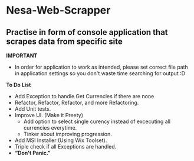 # Nesa-Web-Scrapper
## Practise in form of console application that scrapes data from specific site

**IMPORTANT**
* In order for application to work as intended, please set correct file path in application settings so you don't waste time searching for output :D

**To Do List**
* Add Exception to handle Get Currencies if there are none
* Refactor, Refactor, Refactor, and more Refactoring.
* Add Unit tests.
* Improve UI. (Make it Preety)
  * Add option to select single curency instead of excecuting all currencies everytime.
  * Tinker about improving progression.
* Add MSI Installer (Using Wix Toolset).
* Triple check if all Exceptions are handled.
* **“Don't Panic.”** 
  
    
